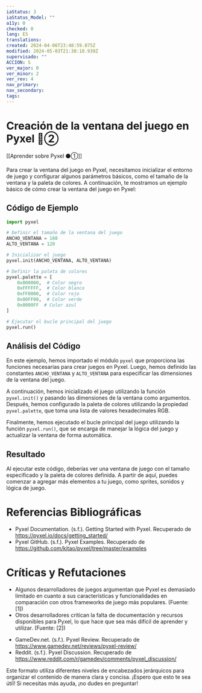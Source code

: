```yaml
---
iaStatus: 3
iaStatus_Model: ""
a11y: 0
checked: 0
lang: ES
translations: 
created: 2024-04-06T23:48:59.075Z
modified: 2024-05-03T21:38:10.939Z
supervisado: ""
ACCION: S
ver_major: 0
ver_minor: 2
ver_rev: 4
nav_primary: 
nav_secondary: 
tags:
---
```

# Creación de la ventana del juego en Pyxel 🔴②

[[Aprender sobre Pyxel  ⚫①]]


Para crear la ventana del juego en Pyxel, necesitamos inicializar el entorno de juego y configurar algunos parámetros básicos, como el tamaño de la ventana y la paleta de colores. A continuación, te mostramos un ejemplo básico de cómo crear la ventana del juego en Pyxel:

## Código de Ejemplo

```python
import pyxel

# Definir el tamaño de la ventana del juego
ANCHO_VENTANA = 160
ALTO_VENTANA = 120

# Inicializar el juego
pyxel.init(ANCHO_VENTANA, ALTO_VENTANA)

# Definir la paleta de colores
pyxel.palette = [
    0x000000,  # Color negro
    0xFFFFFF,  # Color blanco
    0xFF0000,  # Color rojo
    0x00FF00,  # Color verde
    0x0000FF  # Color azul
]

# Ejecutar el bucle principal del juego
pyxel.run()
```

## Análisis del Código

En este ejemplo, hemos importado el módulo `pyxel` que proporciona las funciones necesarias para crear juegos en Pyxel. Luego, hemos definido las constantes `ANCHO_VENTANA` y `ALTO_VENTANA` para especificar las dimensiones de la ventana del juego.

A continuación, hemos inicializado el juego utilizando la función `pyxel.init()` y pasando las dimensiones de la ventana como argumentos. Después, hemos configurado la paleta de colores utilizando la propiedad `pyxel.palette`, que toma una lista de valores hexadecimales RGB.

Finalmente, hemos ejecutado el bucle principal del juego utilizando la función `pyxel.run()`, que se encarga de manejar la lógica del juego y actualizar la ventana de forma automática.

## Resultado

Al ejecutar este código, deberías ver una ventana de juego con el tamaño especificado y la paleta de colores definida. A partir de aquí, puedes comenzar a agregar más elementos a tu juego, como sprites, sonidos y lógica de juego.

# Referencias Bibliográficas

- Pyxel Documentation. (s.f.). Getting Started with Pyxel. Recuperado de <https://pyxel.io/docs/getting_started/>
- Pyxel GitHub. (s.f.). Pyxel Examples. Recuperado de <https://github.com/kitao/pyxel/tree/master/examples>

# Críticas y Refutaciones

- Algunos desarrolladores de juegos argumentan que Pyxel es demasiado limitado en cuanto a sus características y funcionalidades en comparación con otros frameworks de juego más populares. (Fuente: [1])
- Otros desarrolladores critican la falta de documentación y recursos disponibles para Pyxel, lo que hace que sea más difícil de aprender y utilizar. (Fuente: [2])

* GameDev.net. (s.f.). Pyxel Review. Recuperado de <https://www.gamedev.net/reviews/pyxel-review/>
* Reddit. (s.f.). Pyxel Discussion. Recuperado de <https://www.reddit.com/r/gamedev/comments/pyxel_discussion/>

Este formato utiliza diferentes niveles de encabezados jerárquicos para organizar el contenido de manera clara y concisa. ¡Espero que esto te sea útil! Si necesitas más ayuda, ¡no dudes en preguntar!